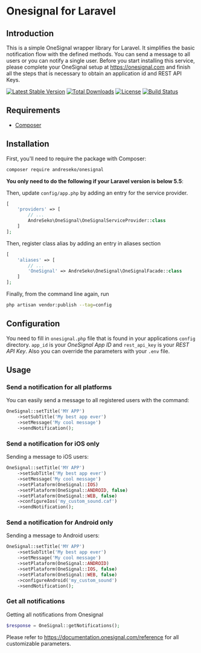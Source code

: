 # Onesignal for Laravel

## Introduction

This is a simple OneSignal wrapper library for Laravel. It simplifies the basic notification flow with the defined methods. You can send a message to all users or you can notify a single user. Before you start installing this service, please complete your OneSignal setup at https://onesignal.com and finish all the steps that is necessary to obtain an application id and REST API Keys.

[![Latest Stable Version](https://poser.pugx.org/andreseko/onesignal/version)](https://packagist.org/packages/andreseko/onesignal)
[![Total Downloads](https://poser.pugx.org/andreseko/laravel/downloads)](https://packagist.org/packages/andreseko/laravel)
[![License](https://poser.pugx.org/andreseko/onesignal/license)](https://packagist.org/packages/andreseko/onesignal)
[![Build Status](https://travis-ci.org/andreseko/onesignal.svg?branch=master)](https://travis-ci.org/andreseko/onesignal)

## Requirements
- [Composer](https://getcomposer.org)

## Installation

First, you'll need to require the package with Composer:

```bash
composer require andreseko/onesignal
```

**You only need to do the following if your Laravel version is below 5.5**:

Then, update `config/app.php` by adding an entry for the service provider.

```php
[
    'providers' => [
        // ...
        AndreSeko\OneSignal\OneSignalServiceProvider::class
    ]
];
```

Then, register class alias by adding an entry in aliases section

```php
[
    'aliases' => [
        // ...
        'OneSignal' => AndreSeko\OneSignal\OneSignalFacade::class
    ]
];
```


Finally, from the command line again, run 

```bash
php artisan vendor:publish --tag=config
``` 

## Configuration

You need to fill in `onesignal.php` file that is found in your applications `config` directory.
`app_id` is your *OneSignal App ID* and `rest_api_key` is your *REST API Key*. Also you can override the parameters with your `.env` file.

## Usage

### Send a notification for all platforms

You can easily send a message to all registered users with the command:

```php
OneSignal::setTitle('MY APP')
    ->setSubTitle('My best app ever')
    ->setMessage('My cool message')
    ->sendNotification();
```

### Send a notification for iOS only

Sending a message to iOS users:

```php
OneSignal::setTitle('MY APP')
    ->setSubTitle('My best app ever')
    ->setMessage('My cool message')
    ->setPlataform(OneSignal::IOS)
    ->setPlataform(OneSignal::ANDROID, false)
    ->setPlataform(OneSignal::WEB, false)
    ->configureIos('my_custom_sound.caf')
    ->sendNotification();
```

### Send a notification for Android only

Sending a message to Android users:

```php
OneSignal::setTitle('MY APP')
    ->setSubTitle('My best app ever')
    ->setMessage('My cool message')
    ->setPlataform(OneSignal::ANDROID)
    ->setPlataform(OneSignal::IOS, false)
    ->setPlataform(OneSignal::WEB, false)
    ->configureAndroid('my_custom_sound')
    ->sendNotification();
```

### Get all notifications

Getting all notifications from Onesignal

```php
$response = OneSignal::getNotifications();
```

Please refer to https://documentation.onesignal.com/reference for all customizable parameters.